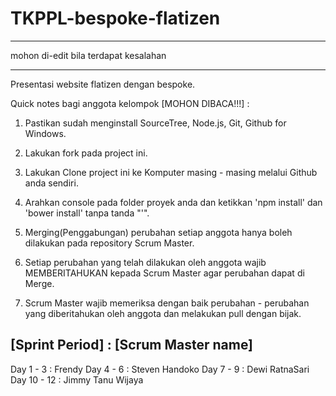 TKPPL-bespoke-flatizen
======================

*************************************
mohon di-edit bila terdapat kesalahan
*************************************

Presentasi website flatizen dengan bespoke.

Quick notes bagi anggota kelompok [MOHON DIBACA!!!] :

1. Pastikan sudah menginstall SourceTree, Node.js, Git, Github for Windows.

2. Lakukan fork pada project ini.

3. Lakukan Clone project ini ke Komputer masing - masing melalui Github anda sendiri.

4. Arahkan console pada folder proyek anda dan ketikkan 'npm install' dan 'bower install' tanpa tanda "'". 

5. Merging(Penggabungan) perubahan setiap anggota hanya boleh dilakukan pada repository Scrum Master.

6. Setiap perubahan yang telah dilakukan oleh anggota wajib MEMBERITAHUKAN kepada Scrum Master agar perubahan dapat di Merge.

7. Scrum Master wajib memeriksa dengan baik perubahan - perubahan yang diberitahukan oleh anggota dan melakukan pull dengan bijak.



[Sprint Period] : [Scrum Master name]
--------------------
Day 1 - 3 		: Frendy
Day 4 - 6 		: Steven Handoko
Day 7 - 9 		: Dewi RatnaSari
Day 10 - 12 		: Jimmy Tanu Wijaya



